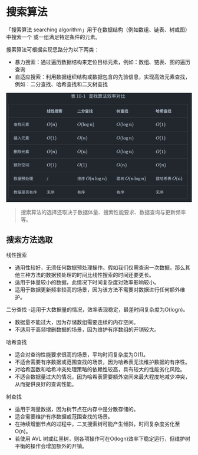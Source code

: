 # 搜索算法
「搜索算法 searching algorithm」用于在数据结构（例如数组、链表、树或图）中搜索一个
或一组满足特定条件的元素。

搜索算法可根据实现思路分为以下两类：
- 暴力搜索：通过遍历数据结构来定位目标元素，例如：数组、链表、图的遍历查询
- 自适应搜索：利用数据组织结构或数据包含的先验信息，实现高效元素查找，例如：二分查找、哈希查找和二叉树查找

![查找算法效率比较](image.png)
> 搜索算法的选择还取决于数据体量、搜索性能要求、数据查询与更新频率等。

## 搜索方法选取
线性搜索
- 通用性较好，无须任何数据预处理操作。假如我们仅需查询一次数据，那么其他三种方法的数据预处理的时间比线性搜索的时间还要更长。
- 适用于体量较小的数据，此情况下时间复杂度对效率影响较小。
- 适用于数据更新频率较高的场景，因为该方法不需要对数据进行任何额外维护。

二分查找
-适用于大数据量的情况，效率表现稳定，最差时间复杂度为O(logn)。
- 数据量不能过大，因为存储数组需要连续的内存空间。
- 不适用于高频增删数据的场景，因为维护有序数组的开销较大。

哈希查找
- 适合对查询性能要求很高的场景，平均时间复杂度为O(1)。
- 不适合需要有序数据或范围查找的场景，因为哈希表无法维护数据的有序性。
- 对哈希函数和哈希冲突处理策略的依赖性较高，具有较大的性能劣化风险。
- 不适合数据量过大的情况，因为哈希表需要额外空间来最大程度地减少冲突，从而提供良好的查询性能。

树查找
- 适用于海量数据，因为树节点在内存中是分散存储的。
- 适合需要维护有序数据或范围查找的场景。
- 在持续增删节点的过程中，二叉搜索树可能产生倾斜，时间复杂度劣化至O(n)。
- 若使用 AVL 树或红黑树，则各项操作可在O(logn)效率下稳定运行，但维护树平衡的操作会增加额外的开销。